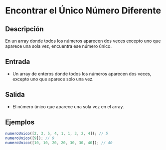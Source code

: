 # Encontrar el Único Número Diferente

## Descripción
En un array donde todos los números aparecen dos veces excepto uno que aparece una sola vez, encuentra ese número único.

## Entrada
- Un array de enteros donde todos los números aparecen dos veces, excepto uno que aparece solo una vez.

## Salida
- El número único que aparece una sola vez en el array.

## Ejemplos

```javascript
numeroUnico([2, 3, 5, 4, 1, 1, 3, 2, 4]); // 5
numeroUnico([9]); // 9
numeroUnico([10, 10, 20, 20, 30, 30, 40]); // 40
```